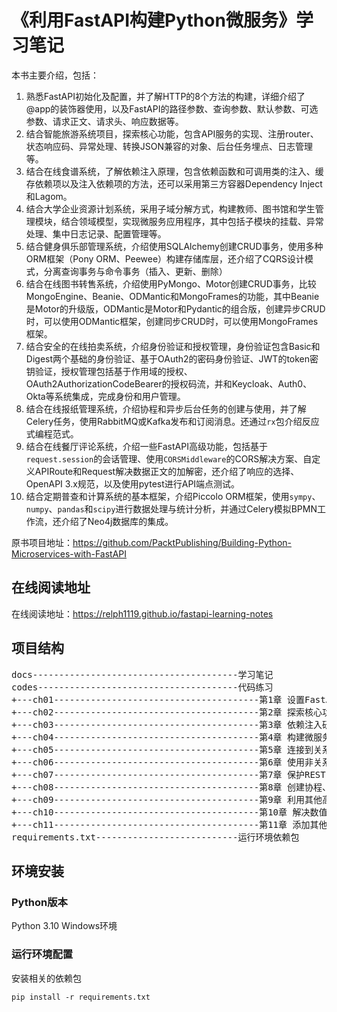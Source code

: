 # 《利用FastAPI构建Python微服务》学习笔记

本书主要介绍，包括： 
1. 熟悉FastAPI初始化及配置，并了解HTTP的8个方法的构建，详细介绍了@app的装饰器使用，以及FastAPI的路径参数、查询参数、默认参数、可选参数、请求正文、请求头、响应数据等。
2. 结合智能旅游系统项目，探索核心功能，包含API服务的实现、注册router、状态响应码、异常处理、转换JSON兼容的对象、后台任务埋点、日志管理等。
3. 结合在线食谱系统，了解依赖注入原理，包含依赖函数和可调用类的注入、缓存依赖项以及注入依赖项的方法，还可以采用第三方容器Dependency Inject和Lagom。
4. 结合大学企业资源计划系统，采用子域分解方式，构建教师、图书馆和学生管理模块，结合领域模型，实现微服务应用程序，其中包括子模块的挂载、异常处理、集中日志记录、配置管理等。
5. 结合健身俱乐部管理系统，介绍使用SQLAlchemy创建CRUD事务，使用多种ORM框架（Pony ORM、Peewee）构建存储库层，还介绍了CQRS设计模式，分离查询事务与命令事务（插入、更新、删除）
6. 结合在线图书转售系统，介绍使用PyMongo、Motor创建CRUD事务，比较MongoEngine、Beanie、ODMantic和MongoFrames的功能，其中Beanie是Motor的升级版，ODMantic是Motor和Pydantic的组合版，创建异步CRUD时，可以使用ODMantic框架，创建同步CRUD时，可以使用MongoFrames框架。
7. 结合安全的在线拍卖系统，介绍身份验证和授权管理，身份验证包含Basic和Digest两个基础的身份验证、基于OAuth2的密码身份验证、JWT的token密钥验证，授权管理包括基于作用域的授权、OAuth2AuthorizationCodeBearer的授权码流，并和Keycloak、Auth0、Okta等系统集成，完成身份和用户管理。
8. 结合在线报纸管理系统，介绍协程和异步后台任务的创建与使用，并了解Celery任务，使用RabbitMQ或Kafka发布和订阅消息。还通过`rx`包介绍反应式编程范式。
9. 结合在线餐厅评论系统，介绍一些FastAPI高级功能，包括基于`request.session`的会话管理、使用`CORSMiddleware`的CORS解决方案、自定义APIRoute和Request解决数据正文的加解密，还介绍了响应的选择、OpenAPI 3.x规范，以及使用pytest进行API端点测试。
10. 结合定期普查和计算系统的基本框架，介绍Piccolo ORM框架，使用`sympy`、`numpy`、`pandas`和`scipy`进行数据处理与统计分析，并通过Celery模拟BPMN工作流，还介绍了Neo4j数据库的集成。

原书项目地址：https://github.com/PacktPublishing/Building-Python-Microservices-with-FastAPI

## 在线阅读地址
在线阅读地址：https://relph1119.github.io/fastapi-learning-notes

## 项目结构
<pre>
docs---------------------------------------学习笔记
codes--------------------------------------代码练习
+---ch01---------------------------------------第1章 设置FastAPI
+---ch02---------------------------------------第2章 探索核心功能
+---ch03---------------------------------------第3章 依赖注入研究
+---ch04---------------------------------------第4章 构建微服务应用程序
+---ch05---------------------------------------第5章 连接到关系数据库
+---ch06---------------------------------------第6章 使用非关系数据库
+---ch07---------------------------------------第7章 保护REST API的安全
+---ch08---------------------------------------第8章 创建协程、事件和消息驱动的事务
+---ch09---------------------------------------第9章 利用其他高级功能
+---ch10---------------------------------------第10章 解决数值、符号和图形问题
+---ch11---------------------------------------第11章 添加其他微服务功能
requirements.txt---------------------------运行环境依赖包
</pre>

## 环境安装
### Python版本
Python 3.10 Windows环境

### 运行环境配置
安装相关的依赖包
```shell
pip install -r requirements.txt
```